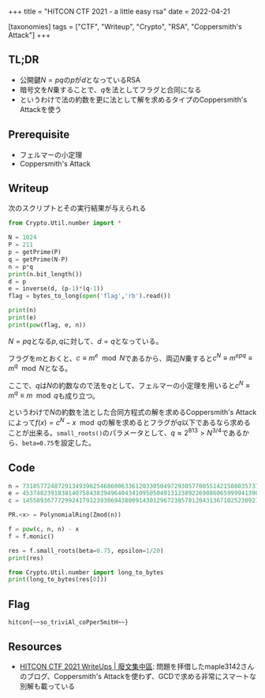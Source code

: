 +++
title = "HITCON CTF 2021 - a little easy rsa"
date = 2022-04-21

[taxonomies]
tags = ["CTF", "Writeup", "Crypto", "RSA", "Coppersmith's Attack"]
+++

## TL;DR

- 公開鍵$N=pq$の$p$が$d$となっているRSA
- 暗号文を$N$乗することで、$q$を法としてフラグと合同になる
- というわけで法の約数を更に法として解を求めるタイプのCoppersmith's Attackを使う

## Prerequisite

- フェルマーの小定理
- Coppersmith's Attack

## Writeup

次のスクリプトとその実行結果が与えられる

```python
from Crypto.Util.number import *

N = 1024
P = 211
p = getPrime(P)
q = getPrime(N-P)
n = p*q
print(n.bit_length())
d = p
e = inverse(d, (p-1)*(q-1))
flag = bytes_to_long(open('flag','rb').read())

print(n)
print(e)
print(pow(flag, e, n))

```

$N = pq$となる$p,q$に対して、$d = q$となっている。

フラグを$m$とおくと、$c \equiv m^e \mod N$であるから、両辺$N$乗すると$c^N \equiv m^{epq} \equiv m^q \mod N$となる。

ここで、$q$は$N$の約数なので法を$q$として、フェルマーの小定理を用いると$c^N \equiv m^q \equiv m \mod q$も成り立つ。

というわけで$N$の約数を法とした合同方程式の解を求めるCoppersmith's Attackによって$f(x) = c^N - x \mod q$の解を求めるとフラグが$q$以下であるなら求めることが出来る。`small_roots()`のパラメータとして、$q \approx 2^{813} \gt N^{3/4}$であるから、`beta=0.75`を設定した。

## Code

```python
n = 73105772487291349396254686006336120330504972930577005514215080357374112681944087577351379895224746578654018931799727417401425288595445982938270373091627341969888521509691373957711162258987876168607165960620322264335724067238920761042033944418867358083783317156429326797580005138985469248465425537931352359757
e = 4537482391838140758438394964043410950504913123892269886065999941390882950665896428937682918187777255481111874006714423664290939580653075257588603498124366669194458116324464062487897262881136123858890202346251370203490050314565294751740805575602781718282190046613532413038947173662685728922451632009556797931
c = 14558936777299241791239306943800914301296723857812043136710252309211457210786844069103093229876701608756952780774067174377636161903673229776614350695222134040119114881027349864098519027057618922872932074441000483969146246381640236171500856974180238934543370727793393492372475990330143750179123498797867932379

PR.<x> = PolynomialRing(Zmod(n))

f = pow(c, n, n) - x
f = f.monic()

res = f.small_roots(beta=0.75, epsilon=1/20)
print(res)

from Crypto.Util.number import long_to_bytes
print(long_to_bytes(res[0]))
```

## Flag

`hitcon{~~so_triviAl_coPper5mitH~~}`

## Resources

- [HITCON CTF 2021 WriteUps | 廢文集中區](https://blog.maple3142.net/2021/12/07/hitcon-ctf-2021-writeups/#a-little-easy-rsa): 問題を拝借したmaple3142さんのブログ、Coppersmith's Attackを使わず、GCDで求める非常にスマートな別解も載っている

